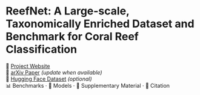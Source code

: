 # ReefNet: A Large-scale, Taxonomically Enriched Dataset and Benchmark for Coral Reef Classification

📍 [Project Website](https://reefnet-project.github.io/reefnet-2025)  
📄 [arXiv Paper](https://arxiv.org/abs/XXXX.XXXXX) *(update when available)*  
📁 [Hugging Face Dataset](https://huggingface.co/datasets/reefnet/reefnet-2025) *(optional)*  
📊 Benchmarks · 🧠 Models · 🧾 Supplementary Material · 📜 Citation
